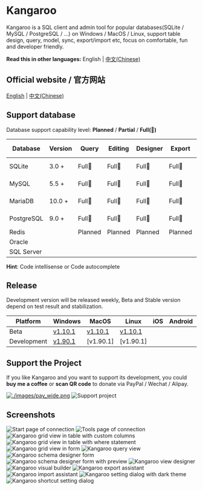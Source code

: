 # Kangaroo 
Kangaroo is a SQL client and admin tool for popular databases(SQLite / MySQL / PostgreSQL / ...) on Windows / MacOS / Linux, support table design, query, model, sync, export/import etc, focus on comfortable, fun and developer friendly.

__Read this in other languages:__ English | [中文(Chinese)](./README_zh.md)

## Official website / 官方网站
[English](https://www.datatable.online/?from=github) | [中文(Chinese)](https://www.datatable.online/zh/?from=github)


## Support database
Database support capability level: __Planned__ / __Partial__ / __Full(:100:)__

| Database    | Version | Query     | Editing   | Designer  | Export    | Import    | Hint      | Modeling | DB Sync |
|-------------|---------|-----------|-----------|-----------|-----------|-----------|-----------|----------|---------|
| SQLite      | 3.0 +   | Full:100: | Full:100: | Full:100: | Full:100: | Full:100: | Full:100: | in progress | Planned |
| MySQL       | 5.5 +   | Full:100: | Full:100: | Full:100: | Full:100: | Full:100: | Full:100: | in progress | Planned |
| MariaDB     | 10.0 +  | Full:100: | Full:100: | Full:100: | Full:100: | Full:100: | Full:100: | in progress | Planned |
| PostgreSQL  | 9.0 +   | Full:100: | Full:100: | Full:100: | Full:100: | Full:100: | Full:100: | in progress | Planned |
| Redis       |         | Planned   | Planned   | Planned   | Planned   | Planned   | Planned   | Planned  | Planned |
| Oracle      |         |           |           |           |           |           |           |          |         |
| SQL Server  |         |           |           |           |           |           |           |          |         |

**Hint**: Code intellisense or Code autocomplete


## Release
Development version will be released weekly, Beta and Stable version depend on test result and stabilization.

| Platform | Windows         | MacOS           | Linux           | iOS             | Android         | Harmony         |
|----------|-----------------|-----------------|-----------------|-----------------|-----------------|-----------------|
| Beta | [v1.10.1](https://www.datatable.online/en/download/v1.10.1.210731?from=github&os=windows) | [v1.10.1](https://www.datatable.online/en/download/v1.10.1.210731?from=github&os=macos) | [v1.10.1](https://www.datatable.online/en/download/v1.10.1.210731?from=github&os=linux) |
| Development | [v1.90.1](https://www.datatable.online/en/download/v1.90.1.211231?from=github&os=windows) | [v1.90.1] | [v1.90.1] |


## Support the Project
If you like Kangaroo and you want to support its development, you could __buy me a coffee__ or __scan QR code__ to donate via PayPal / Wechat / Alipay.

[![./images/pay_wide.png](./images/buymeacoffee.png)](https://www.buymeacoffee.com/dbkangaroo) ![Support project](./images/pay_wide.png)

## Screenshots
![Start page of connection](./images/kangaroo-start.png)
![Tools page of connection](./images/kangaroo-tools.png)
![Kangaroo grid view in table with custom columns](./images/kangaroo-grid.png)
![Kangaroo grid view in table with where statement](./images/kangaroo-grid2.png)
![Kangaroo grid view in form](./images/kangaroo-form.png)
![Kangaroo query view](./images/kangaroo-query.png)
![Kangaroo schema designer form](./images/kangaroo-designer.png)
![Kangaroo schema designer form with preview](./images/kangaroo-designer2.png)
![Kangaroo view designer](./images/kangaroo-view.png)
![Kangaroo visual builder](./images/kangaroo-sql-builder.png)
![Kangaroo export assistant](./images/kangaroo-export.png)
![Kangaroo import assistant](./images/kangaroo-import.png)
![Kangaroo setting dialog with dark theme](./images/kangaroo-setting.png)
![Kangaroo shortcut setting dialog](./images/kangaroo-shortcut.png)
